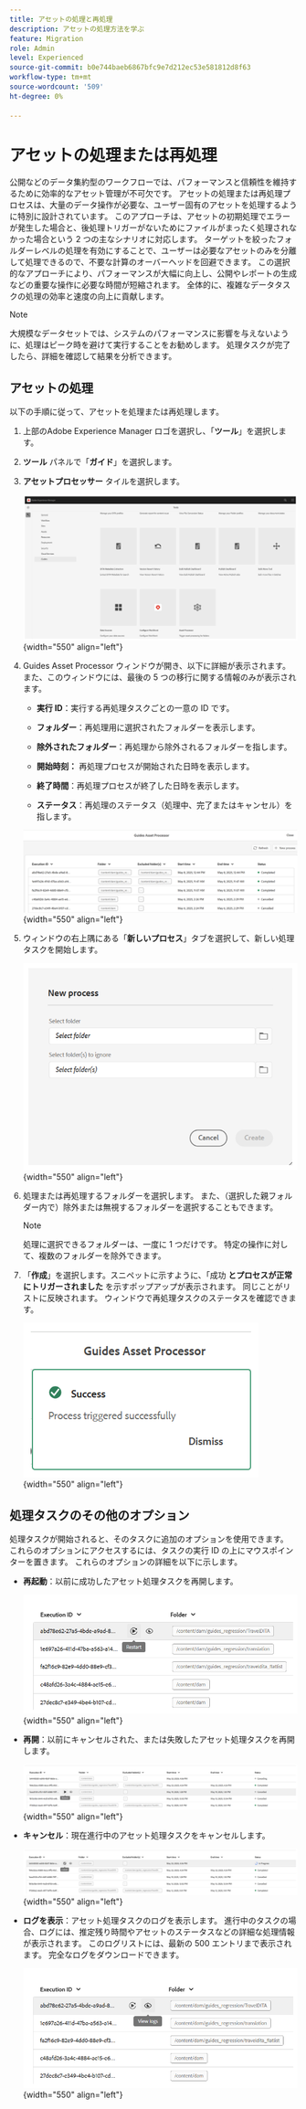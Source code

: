```yaml
---
title: アセットの処理と再処理
description: アセットの処理方法を学ぶ
feature: Migration
role: Admin
level: Experienced
source-git-commit: b0e744baeb6867bfc9e7d212ec53e581812d8f63
workflow-type: tm+mt
source-wordcount: '509'
ht-degree: 0%

---
```


# アセットの処理または再処理

公開などのデータ集約型のワークフローでは、パフォーマンスと信頼性を維持するために効率的なアセット管理が不可欠です。 アセットの処理または再処理プロセスは、大量のデータ操作が必要な、ユーザー固有のアセットを処理するように特別に設計されています。 このアプローチは、アセットの初期処理でエラーが発生した場合と、後処理トリガーがないためにファイルがまったく処理されなかった場合という 2 つの主なシナリオに対応します。 ターゲットを絞ったフォルダーレベルの処理を有効にすることで、ユーザーは必要なアセットのみを分離して処理できるので、不要な計算のオーバーヘッドを回避できます。 この選択的なアプローチにより、パフォーマンスが大幅に向上し、公開やレポートの生成などの重要な操作に必要な時間が短縮されます。 全体的に、複雑なデータタスクの処理の効率と速度の向上に貢献します。

>[!NOTE]
>
> 大規模なデータセットでは、システムのパフォーマンスに影響を与えないように、処理はピーク時を避けて実行することをお勧めします。 処理タスクが完了したら、詳細を確認して結果を分析できます。

## アセットの処理

以下の手順に従って、アセットを処理または再処理します。

1. 上部のAdobe Experience Manager ロゴを選択し、「**ツール**」を選択します。
1. **ツール** パネルで「**ガイド**」を選択します。
1. **アセットプロセッサー** タイルを選択します。

   ![flow-asset-processor](images/flow-asset-processor.png){width="550" align="left"}

1. Guides Asset Processor ウィンドウが開き、以下に詳細が表示されます。 また、このウィンドウには、最後の 5 つの移行に関する情報のみが表示されます。

   - **実行 ID**：実行する再処理タスクごとの一意の ID です。

   - **フォルダー**：再処理用に選択されたフォルダーを表示します。

   - **除外されたフォルダー**：再処理から除外されるフォルダーを指します。

   - **開始時刻：** 再処理プロセスが開始された日時を表示します。

   - **終了時間**：再処理プロセスが終了した日時を表示します。

   - **ステータス**：再処理のステータス（処理中、完了またはキャンセル）を指します。

   ![Guides-asset-processor](images/guides-asset-processor.png){width="550" align="left"}

1. ウィンドウの右上隅にある「**新しいプロセス**」タブを選択して、新しい処理タスクを開始します。

   ![New-process-asset-processor](images/new-process-asset-processor.png){width="550" align="left"}

1. 処理または再処理するフォルダーを選択します。 また、（選択した親フォルダー内で）除外または無視するフォルダーを選択することもできます。

   >[!NOTE]
   >
   >処理に選択できるフォルダーは、一度に 1 つだけです。 特定の操作に対して、複数のフォルダーを除外できます。

1. 「**作成**」を選択します。スニペットに示すように、「成功 **とプロセスが正常にトリガーされました** を示すポップアップが表示されます。 同じことがリストに反映されます。 ウィンドウで再処理タスクのステータスを確認できます。

   ![Message-asset-processor](images/message-asset-processor.png){width="550" align="left"}


## 処理タスクのその他のオプション

処理タスクが開始されると、そのタスクに追加のオプションを使用できます。 これらのオプションにアクセスするには、タスクの実行 ID の上にマウスポインターを置きます。 これらのオプションの詳細を以下に示します。

- **再起動**：以前に成功したアセット処理タスクを再開します。

  ![restart-asset-processor](images/restart-asset-processor.png){width="550" align="left"}

- **再開**：以前にキャンセルされた、または失敗したアセット処理タスクを再開します。

  ![resume-asset-processor](images/resume-asset-processor.png){width="550" align="left"}

- **キャンセル**：現在進行中のアセット処理タスクをキャンセルします。

  ![cancel-asset-processor](images/cancel-asset-processor.png){width="550" align="left"}

- **ログを表示**：アセット処理タスクのログを表示します。 進行中のタスクの場合、ログには、推定残り時間やアセットのステータスなどの詳細な処理情報が表示されます。 このログリストには、最新の 500 エントリまで表示されます。 完全なログをダウンロードできます。

  ![logs-asset-processor](images/logs-asset-processor.png){width="550" align="left"}




